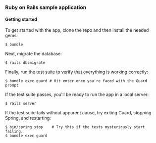 ### Ruby on Rails sample application

#### Getting started

To get started with the app, clone the repo and then install the needed gems:

```
$ bundle 
```

Next, migrate the database:

```
$ rails db:migrate
```

Finally, run the test suite to verify that everything is working correctly:

```
$ bundle exec guard # Hit enter once you're faced with the Guard prompt
```

If the test suite passes, you'll be ready to run the app in a local server:

```
$ rails server
```

If the test suite fails without apparent cause, try exiting Guard, stopping Spring, and restarting:
```
$ bin/spring stop    # Try this if the tests mysteriously start failing.
$ bundle exec guard
```
